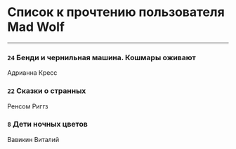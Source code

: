 # Список к прочтению пользователя Mad Wolf
---

### `24` Бенди и чернильная машина. Кошмары оживают
Адрианна Кресс

### `22` Сказки о странных
Ренсом Риггз

### `8` Дети ночных цветов
Вавикин Виталий

